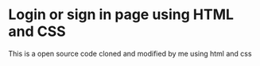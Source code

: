# Login or sign in page using HTML and CSS
 This is a open source code cloned and modified by me using html and css
